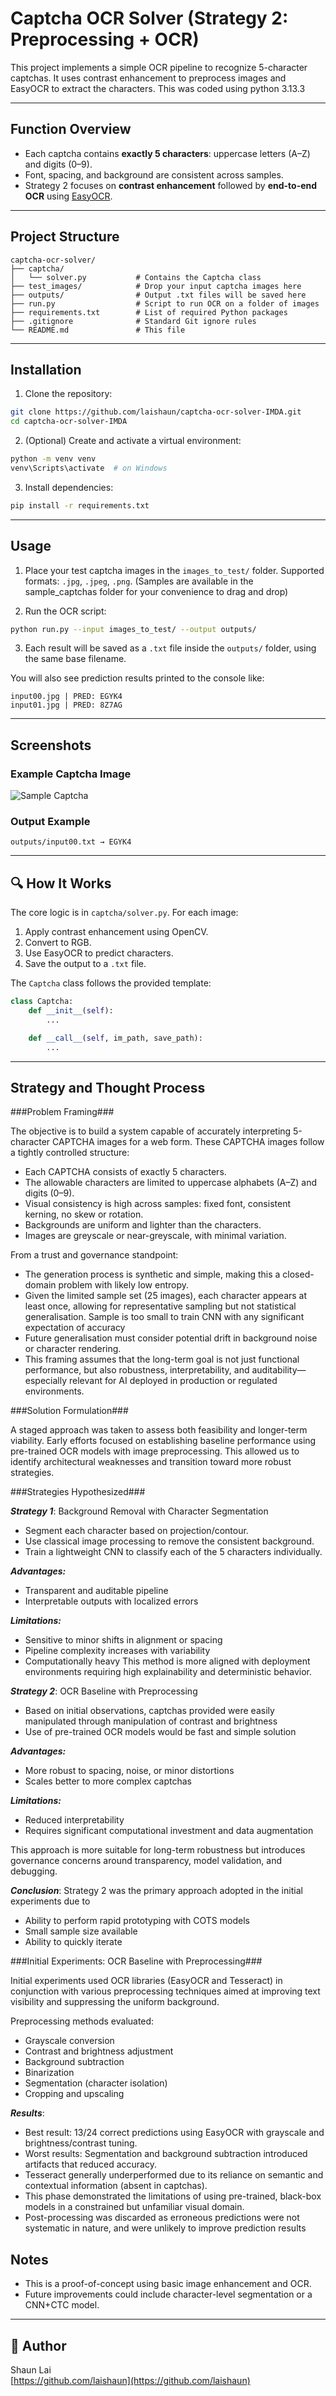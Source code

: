 # Captcha OCR Solver (Strategy 2: Preprocessing + OCR)

This project implements a simple OCR pipeline to recognize 5-character captchas. It uses contrast enhancement to preprocess images and EasyOCR to extract the characters. This was coded using python 3.13.3

---

## Function Overview

- Each captcha contains **exactly 5 characters**: uppercase letters (A–Z) and digits (0–9).
- Font, spacing, and background are consistent across samples.
- Strategy 2 focuses on **contrast enhancement** followed by **end-to-end OCR** using [EasyOCR](https://github.com/JaidedAI/EasyOCR).

---

## Project Structure

```
captcha-ocr-solver/
├── captcha/
│   └── solver.py           # Contains the Captcha class
├── test_images/            # Drop your input captcha images here
├── outputs/                # Output .txt files will be saved here
├── run.py                  # Script to run OCR on a folder of images
├── requirements.txt        # List of required Python packages
├── .gitignore              # Standard Git ignore rules
└── README.md               # This file
```

---

## Installation

1. Clone the repository:

```bash
git clone https://github.com/laishaun/captcha-ocr-solver-IMDA.git
cd captcha-ocr-solver-IMDA
```

2. (Optional) Create and activate a virtual environment:

```bash
python -m venv venv
venv\Scripts\activate  # on Windows
```

3. Install dependencies:

```bash
pip install -r requirements.txt
```

---

## Usage

1. Place your test captcha images in the `images_to_test/` folder. Supported formats: `.jpg`, `.jpeg`, `.png`. (Samples are available in the sample_captchas folder for your convenience to drag and drop)

2. Run the OCR script:

```bash
python run.py --input images_to_test/ --output outputs/
```

3. Each result will be saved as a `.txt` file inside the `outputs/` folder, using the same base filename.

You will also see prediction results printed to the console like:

```
input00.jpg | PRED: EGYK4
input01.jpg | PRED: 8Z7AG
```

---

## Screenshots

### Example Captcha Image

![Sample Captcha](https://raw.githubusercontent.com/laishaun/captcha-ocr-solver-IMDA/main/test_images/input00.jpg)

### Output Example

```
outputs/input00.txt → EGYK4
```

---

## 🔍 How It Works

The core logic is in `captcha/solver.py`. For each image:

1. Apply contrast enhancement using OpenCV.
2. Convert to RGB.
3. Use EasyOCR to predict characters.
4. Save the output to a `.txt` file.

The `Captcha` class follows the provided template:

```python
class Captcha:
    def __init__(self):
        ...

    def __call__(self, im_path, save_path):
        ...
```

---
## Strategy and Thought Process
###Problem Framing###

The objective is to build a system capable of accurately interpreting 5-character CAPTCHA images for a web form. These CAPTCHA images follow a tightly controlled structure:
- Each CAPTCHA consists of exactly 5 characters.
- The allowable characters are limited to uppercase alphabets (A–Z) and digits (0–9).
- Visual consistency is high across samples: fixed font, consistent kerning, no skew or rotation.
- Backgrounds are uniform and lighter than the characters.
- Images are greyscale or near-greyscale, with minimal variation.

From a trust and governance standpoint:
- The generation process is synthetic and simple, making this a closed-domain problem with likely low entropy.
- Given the limited sample set (25 images), each character appears at least once, allowing for representative sampling but not statistical generalisation. Sample is too small to train CNN with any significant expectation of accuracy
- Future generalisation must consider potential drift in background noise or character rendering.
- This framing assumes that the long-term goal is not just functional performance, but also robustness, interpretability, and auditability—especially relevant for AI deployed in production or regulated environments.

###Solution Formulation###

A staged approach was taken to assess both feasibility and longer-term viability. Early efforts focused on establishing baseline performance using pre-trained OCR models with image preprocessing. This allowed us to identify architectural weaknesses and transition toward more robust strategies.

###Strategies Hypothesized###

***Strategy 1***: Background Removal with Character Segmentation
- Segment each character based on projection/contour.
- Use classical image processing to remove the consistent background.
- Train a lightweight CNN to classify each of the 5 characters individually.

***Advantages:***
- Transparent and auditable pipeline
- Interpretable outputs with localized errors

***Limitations:***
- Sensitive to minor shifts in alignment or spacing
- Pipeline complexity increases with variability
- Computationally heavy
This method is more aligned with deployment environments requiring high explainability and deterministic behavior.

***Strategy 2***: OCR Baseline with Preprocessing
- Based on initial observations, captchas provided were easily manipulated through manipulation of contrast and brightness
- Use of pre-trained OCR models would be fast and simple solution 

***Advantages:***
- More robust to spacing, noise, or minor distortions
- Scales better to more complex captchas

***Limitations:***
- Reduced interpretability
- Requires significant computational investment and data augmentation

This approach is more suitable for long-term robustness but introduces governance concerns around transparency, model validation, and debugging.

***Conclusion***: Strategy 2 was the primary approach adopted in the initial experiments due to 
- Ability to perform rapid prototyping with COTS models
- Small sample size available
- Ability to quickly iterate

###Initial Experiments: OCR Baseline with Preprocessing###

Initial experiments used OCR libraries (EasyOCR and Tesseract) in conjunction with various preprocessing techniques aimed at improving text visibility and suppressing the uniform background.

Preprocessing methods evaluated:
- Grayscale conversion
- Contrast and brightness adjustment
- Background subtraction
- Binarization
- Segmentation (character isolation)
- Cropping and upscaling

***Results***:
- Best result: 13/24 correct predictions using EasyOCR with grayscale and brightness/contrast tuning.
- Worst results: Segmentation and background subtraction introduced artifacts that reduced accuracy.
- Tesseract generally underperformed due to its reliance on semantic and contextual information (absent in captchas).
- This phase demonstrated the limitations of using pre-trained, black-box models in a constrained but unfamiliar visual domain.
- Post-processing was discarded as erroneous predictions were not systematic in nature, and were unlikely to improve prediction results 

## Notes

- This is a proof-of-concept using basic image enhancement and OCR.
- Future improvements could include character-level segmentation or a CNN+CTC model.

---

## 🧠 Author

Shaun Lai  
[https://github.com/laishaun](https://github.com/laishaun)
